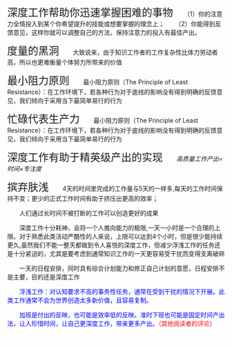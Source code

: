 <font size=5>深度工作帮助你迅速掌握困难的事物</font>
&#12288;&#12288;（1）你的注意力全情投入到某个你希望提升的技能或想要掌握的理念上；
&#12288;&#12288;（2）你能得到反馈意见，这样你就可以调整自己的方法，保持注意力的投入有最佳产出。

<font size=5>度量的黑洞</font>
&#12288;&#12288;大致说来，由于知识工作者的工作复杂性比体力劳动者高，所以也更难衡量个体努力所带来的价值

<font size=5>最小阻力原则</font>
&#12288;&#12288;最小阻力原则（The Principle of Least Resistance）：在工作环境下，若各种行为对于底线的影响没有得到明确的反馈意见，我们倾向于采用当下最简单易行的行为

<font size=5>忙碌代表生产力</font>
&#12288;&#12288;最小阻力原则（The Principle of Least Resistance）：在工作环境下，若各种行为对于底线的影响没有得到明确的反馈意见，我们倾向于采用当下最简单易行的行为

<font size=5>深度工作有助于精英级产出的实现</font>
 &#12288;&#12288;*高质量工作产出=时间×专注度*
 
<font size=5>摈弃肤浅</font>
&#12288;&#12288;4天的时间里完成的工作量与5天的一样多,每天的工作时间保持不变；更少的正式工作时间有助于挤压出更高的效率；

&#12288;&#12288;人们通过长时间不被打断的工作可以创造更好的成果

&#12288;&#12288;深度工作十分耗神，会将一个人推向能力的极限,一天一小时是一个合理的上限。对于熟悉此类活动严酷性的人来说，上限可以达到4个小时，但是很少能持续更久,虽然我们不能一整天都做到令人喜悦的深度工作，但减少浮浅工作的任务还是十分紧迫的，尤其是要考虑到通常知识工作的一天更容易受干扰而变得支离破碎

&#12288;&#12288;一天的日程安排，同时具有综合计划能力和修正自己计划的意愿，日程安排不是主要，目的还是深度工作

&#12288;&#12288;<font color=Blue>浮浅工作：对认知要求不高的事务性任务，通常在受到干扰的情况下开展。此类工作通常不会为世界创造太多新价值，且容易复制。<font>

&#12288;&#12288;<font color=Blue>加班是付出的反映，也可能是效率低的反映。准时下班也可能是固定时间产出法，让人珍惜时间，让自己更深度工作，带来更多产出。<font><font color= red>（其他阅读者的评论）</font>

<font color= white>（每周步行的多个小时里认真梳理思路的能力（对我的产出大有裨益）</font>